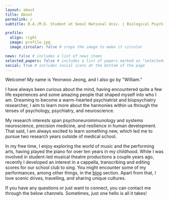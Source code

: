 ```yaml
---
layout: about
title: About
permalink: /
subtitle: B.A./M.D. Student at Seoul National Univ. | Biological Psychiatry #<a href=''></a>. 

profile:
  align: right
  image: profile.jpg
  image_circular: false # crops the image to make it circular

news: false # includes a list of news items
selected_papers: false # includes a list of papers marked as "selected={true}"
social: true # includes social icons at the bottom of the page
---
```


Welcome! My name is Yeonwoo Jeong, and I also go by "William."

I have always been curious about the mind, having encountered quite a few life experiences and some amazing people that shaped myself into who I am. Dreaming to become a warm-hearted psychiatrist and biopsychiatry researcher, I aim to learn more about the harmonies within us through the lenses of psychology, psychiatry, and neuroscience.

My research interests span psychoneuroimmunology and systems neuroscience, precision medicine, and resilience in human development. That said, I am always excited to learn something new, which led me to pursue two research years outside of medical school.

In my free time, I enjoy exploring the world of music and the performing arts, having played the piano for over ten years in my childhood. While I was involved in student-led musical theatre productions a couple years ago, recently I developed an interest in a cappella, transcribing and editing scores for our school club to sing. You might encounter some of my performances, among other things, in the [blog](/blog) section. Apart from that, I love scenic drives, travelling, and sharing unique cultures.

If you have any questions or just want to connect, you can contact me through the below channels. Sometimes, just one hello is all it takes!